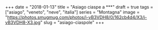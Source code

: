 +++
date = "2018-01-13"
title = "Asiago ciaspe a ***"
draft = true
tags = ["asiago", "veneto", "neve", "italia"]
series = "Montagna"
image = "https://photos.smugmug.com/photos/i-vB3VDH8/0/162cb4d4/X3/i-vB3VDH8-X3.jpg"
slug = "asiago-ciaspole"
+++

